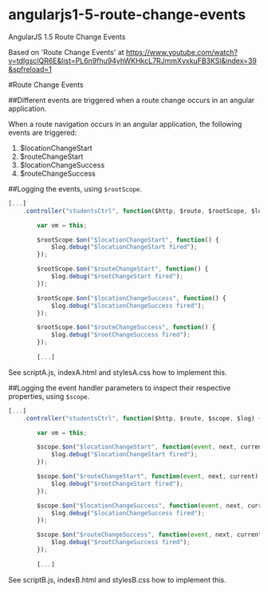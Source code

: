# angularjs1-5-route-change-events
AngularJS 1.5 Route Change Events

Based on 'Route Change Events' at https://www.youtube.com/watch?v=tdIgsclQR6E&list=PL6n9fhu94yhWKHkcL7RJmmXyxkuFB3KSl&index=39&spfreload=1

#Route Change Events

##Different events are triggered when a route change occurs in an angular application.

When a route navigation occurs in an angular application, the following events are triggered:

1. $locationChangeStart
2. $routeChangeStart
3. $locationChangeSuccess
4. $routeChangeSuccess

##Logging the events, using ```$rootScope```.

```javascript
[...]
    .controller("studentsCtrl", function($http, $route, $rootScope, $log) {

        var vm = this;

        $rootScope.$on("$locationChangeStart", function() {
            $log.debug("$locationChangeStart fired");
        });

        $rootScope.$on("$routeChangeStart", function() {
            $log.debug("$rootChangeStart fired");
        });

        $rootScope.$on("$locationChangeSuccess", function() {
            $log.debug("$locationChangeSuccess fired");
        });

        $rootScope.$on("$routeChangeSuccess", function() {
            $log.debug("$rootChangeSuccess fired");
        });
        
        [...]
```

See scriptA.js, indexA.html and stylesA.css how to implement this.

##Logging the event handler parameters to inspect their respective properties, using ```$scope```.


```javascript
[...]
    .controller("studentsCtrl", function($http, $route, $scope, $log) {

        var vm = this;

        $scope.$on("$locationChangeStart", function(event, next, current) {
            $log.debug("$locationChangeStart fired");
        });

        $scope.$on("$routeChangeStart", function(event, next, current) {
            $log.debug("$rootChangeStart fired");
        });

        $scope.$on("$locationChangeSuccess", function(event, next, current) {
            $log.debug("$locationChangeSuccess fired");
        });

        $scope.$on("$routeChangeSuccess", function(event, next, current) {
            $log.debug("$rootChangeSuccess fired");
        });
        
        [...]
```

See scriptB.js, indexB.html and stylesB.css how to implement this.
